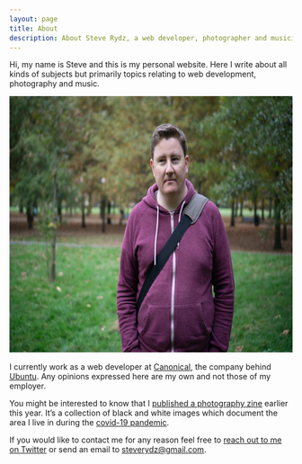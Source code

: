 ```yaml
---
layout: page
title: About
description: About Steve Rydz, a web developer, photographer and musician
---
```


Hi, my name is Steve and this is my personal website. Here I write about all kinds of subjects but primarily topics relating to web development, photography and music.

<img src="/images/portrait.jpg" width="684" height="456" alt="">

I currently work as a web developer at [Canonical](https://canonical.com), the company behind [Ubuntu](https://ubuntu.com). Any opinions expressed here are my own and not those of my employer.

You might be interested to know that I [published a photography zine](https://steverydz.bigcartel.com/product/safe-distance-zine) earlier this year. It&rsquo;s a collection of black and white images which document the area I live in during the [covid-19 pandemic](https://en.wikipedia.org/wiki/COVID-19_pandemic).

If you would like to contact me for any reason feel free to [reach out to me on Twitter](https://twitter.com/steverydz) or send an email to [steverydz@gmail.com](mailto:steverydz@gmail.com).
